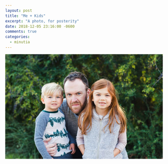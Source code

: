 ```yaml
---
layout: post
title: "Me + Kids"
excerpt: "A photo, for posterity"
date: 2018-12-05 23:16:00 -0600
comments: true
categories: 
  - minutia
---
```


![](/assets/2018/12/DSC_0660.jpg)
